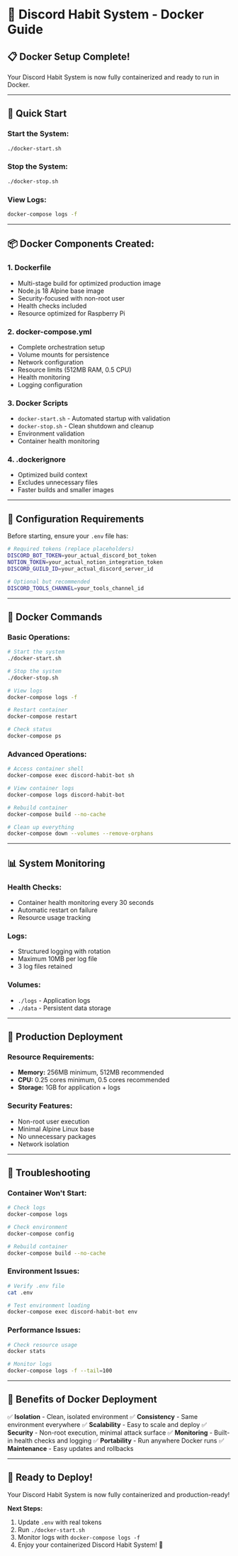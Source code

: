 # 🐳 Discord Habit System - Docker Guide

## 📋 **Docker Setup Complete!**

Your Discord Habit System is now fully containerized and ready to run in Docker.

---

## 🚀 **Quick Start**

### **Start the System:**
```bash
./docker-start.sh
```

### **Stop the System:**
```bash
./docker-stop.sh
```

### **View Logs:**
```bash
docker-compose logs -f
```

---

## 📦 **Docker Components Created:**

### **1. Dockerfile**
- Multi-stage build for optimized production image
- Node.js 18 Alpine base image
- Security-focused with non-root user
- Health checks included
- Resource optimized for Raspberry Pi

### **2. docker-compose.yml**
- Complete orchestration setup
- Volume mounts for persistence
- Network configuration
- Resource limits (512MB RAM, 0.5 CPU)
- Health monitoring
- Logging configuration

### **3. Docker Scripts**
- `docker-start.sh` - Automated startup with validation
- `docker-stop.sh` - Clean shutdown and cleanup
- Environment validation
- Container health monitoring

### **4. .dockerignore**
- Optimized build context
- Excludes unnecessary files
- Faster builds and smaller images

---

## 🔧 **Configuration Requirements**

Before starting, ensure your `.env` file has:

```bash
# Required tokens (replace placeholders)
DISCORD_BOT_TOKEN=your_actual_discord_bot_token
NOTION_TOKEN=your_actual_notion_integration_token
DISCORD_GUILD_ID=your_actual_discord_server_id

# Optional but recommended
DISCORD_TOOLS_CHANNEL=your_tools_channel_id
```

---

## 🎯 **Docker Commands**

### **Basic Operations:**
```bash
# Start the system
./docker-start.sh

# Stop the system
./docker-stop.sh

# View logs
docker-compose logs -f

# Restart container
docker-compose restart

# Check status
docker-compose ps
```

### **Advanced Operations:**
```bash
# Access container shell
docker-compose exec discord-habit-bot sh

# View container logs
docker-compose logs discord-habit-bot

# Rebuild container
docker-compose build --no-cache

# Clean up everything
docker-compose down --volumes --remove-orphans
```

---

## 📊 **System Monitoring**

### **Health Checks:**
- Container health monitoring every 30 seconds
- Automatic restart on failure
- Resource usage tracking

### **Logs:**
- Structured logging with rotation
- Maximum 10MB per log file
- 3 log files retained

### **Volumes:**
- `./logs` - Application logs
- `./data` - Persistent data storage

---

## 🚀 **Production Deployment**

### **Resource Requirements:**
- **Memory:** 256MB minimum, 512MB recommended
- **CPU:** 0.25 cores minimum, 0.5 cores recommended
- **Storage:** 1GB for application + logs

### **Security Features:**
- Non-root user execution
- Minimal Alpine Linux base
- No unnecessary packages
- Network isolation

---

## 🔧 **Troubleshooting**

### **Container Won't Start:**
```bash
# Check logs
docker-compose logs

# Check environment
docker-compose config

# Rebuild container
docker-compose build --no-cache
```

### **Environment Issues:**
```bash
# Verify .env file
cat .env

# Test environment loading
docker-compose exec discord-habit-bot env
```

### **Performance Issues:**
```bash
# Check resource usage
docker stats

# Monitor logs
docker-compose logs -f --tail=100
```

---

## 🎉 **Benefits of Docker Deployment**

✅ **Isolation** - Clean, isolated environment
✅ **Consistency** - Same environment everywhere
✅ **Scalability** - Easy to scale and deploy
✅ **Security** - Non-root execution, minimal attack surface
✅ **Monitoring** - Built-in health checks and logging
✅ **Portability** - Run anywhere Docker runs
✅ **Maintenance** - Easy updates and rollbacks

---

## 🚀 **Ready to Deploy!**

Your Discord Habit System is now fully containerized and production-ready!

**Next Steps:**
1. Update `.env` with real tokens
2. Run `./docker-start.sh`
3. Monitor logs with `docker-compose logs -f`
4. Enjoy your containerized Discord Habit System! 🎯
